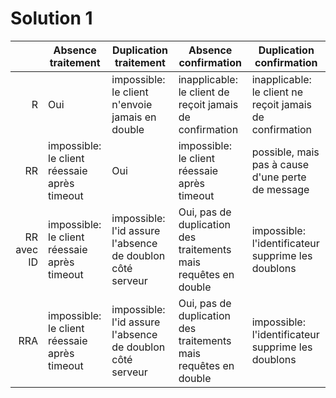 Solution 1
==========

|            | Absence traitement                           | Duplication traitement                                    | Absence confirmation                                            | Duplication confirmation                                 |
|-----------:|----------------------------------------------|-----------------------------------------------------------|-----------------------------------------------------------------|----------------------------------------------------------|
|          R | Oui                                          | impossible: le client n'envoie jamais en double           | inapplicable: le client de reçoit jamais de confirmation        | inapplicable: le client ne reçoit jamais de confirmation |
|         RR | impossible: le client réessaie après timeout | Oui                                                       | impossible: le client réessaie après timeout                    | possible, mais pas à cause d'une perte de message        |
| RR avec ID | impossible: le client réessaie après timeout | impossible: l'id assure l'absence de doublon côté serveur | Oui, pas de duplication des traitements mais requêtes en double | impossible: l'identificateur supprime les doublons       |
|        RRA | impossible: le client réessaie après timeout | impossible: l'id assure l'absence de doublon côté serveur | Oui, pas de duplication des traitements mais requêtes en double | impossible: l'identificateur supprime les doublons       |
